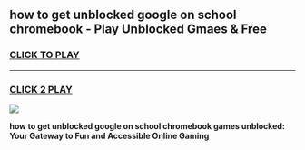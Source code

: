 
## how to get unblocked google on school chromebook - Play Unblocked Gmaes & Free
<h3>
<a href="https://news.freeplayer.one?title=how_to_get_unblocked_google_on_school_chromebook&ref=23F">CLICK TO PLAY</a></h3>
<hr>

<h3>
<a href="https://news.freeplayer.one?title=how_to_get_unblocked_google_on_school_chromebook&ref=23F">CLICK 2 PLAY</a>
  
</h3>

<a href="https://news.freeplayer.one?title=how_to_get_unblocked_google_on_school_chromebook&ref=23F/"><img src="https://clearcache.store/games.png"></a>


**how to get unblocked google on school chromebook games unblocked: Your Gateway to Fun and Accessible Online Gaming**
